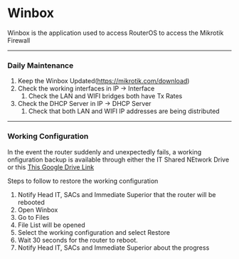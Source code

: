 # Winbox
Winbox is the application used to access RouterOS to access the Mikrotik Firewall



---
### Daily Maintenance
1. Keep the Winbox Updated(https://mikrotik.com/download)
2. Check the working interfaces in IP -> Interface
   1. Check the LAN and WIFI bridges both have Tx Rates
3. Check the DHCP Server in IP -> DHCP Server
   1. Check that both LAN and WIFI IP addresses are being distributed
---
### Working Configuration
In the event the router suddenly and unexpectedly fails, a working onfiguration backup is available through either the IT Shared NEtwork Drive or this [This Google Drive Link](www.google.com) 

Steps to follow to restore the working configuration
1. Notify Head IT, SACs and Immediate Superior that the router will be rebooted
2. Open Winbox
3. Go to Files
4. File List will be opened
5. Select the working configuration and select Restore
6. Wait 30 seconds for the router to reboot.
7. Notify Head IT, SACs and Immediate Superior about the progress